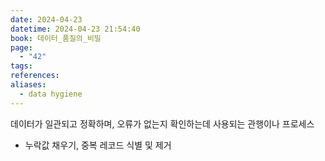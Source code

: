 ```yaml
---
date: 2024-04-23
datetime: 2024-04-23 21:54:40
book: 데이터_품질의_비밀
page:
  - "42"
tags: 
references: 
aliases:
  - data hygiene
---
```

데이터가 일관되고 정확하며, 오류가 없는지 확인하는데 사용되는 관행이나 프로세스
- 누락값 채우기, 중복 레코드 식별 및 제거